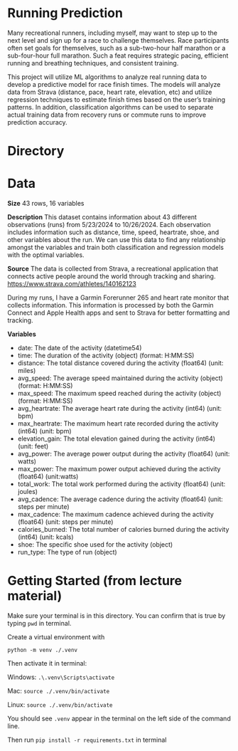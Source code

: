 # Running Prediction

Many recreational runners, including myself, may want to step up to the next level and sign up for a race to challenge themselves. Race participants often set goals for themselves, such as a sub-two-hour half marathon or a sub-four-hour full marathon. Such a feat requires strategic pacing, efficient running and breathing techniques, and consistent training.

This project will utilize ML algorithms to analyze real running data to develop a predictive model for race finish times. The models will analyze data from Strava (distance, pace, heart rate, elevation, etc) and utilize regression techniques to estimate finish times based on the user’s training patterns. In addition, classification algorithms can be used to separate actual training data from recovery runs or commute runs to improve prediction accuracy.

# Directory



# Data

<b>Size</b>
43 rows, 16 variables

<b>Description</b>
This dataset contains information about 43 different observations (runs) from 5/23/2024 to 10/26/2024. Each observation includes information such as distance, time, speed, heartrate, shoe, and other variables about the run. We can use this data to find any relationship amongst the variables and train both classification and regression models with the optimal variables.

<b>Source</b>
The data is collected from Strava, a recreational application that connects active people around the world through tracking and sharing.
https://www.strava.com/athletes/140162123

During my runs, I have a Garmin Forerunner 265 and heart rate monitor that collects information. This information is processed by both the Garmin Connect and Apple Health apps and sent to Strava for better formatting and tracking.

<b>Variables</b>
- date: The date of the activity (datetime54)
- time: The duration of the activity (object) (format: H:MM:SS)
- distance: The total distance covered during the activity (float64) (unit: miles)
- avg_speed: The average speed maintained during the activity (object) (format: H:MM:SS)
- max_speed: The maximum speed reached during the activity (object) (format: H:MM:SS)
- avg_heartrate: The average heart rate during the activity (int64) (unit: bpm)
- max_heartrate: The maximum heart rate recorded during the activity (int64) (unit: bpm)
- elevation_gain: The total elevation gained during the activity (int64) (unit: feet)
- avg_power: The average power output during the activity (float64) (unit: watts)
- max_power: The maximum power output achieved during the activity (float64) (unit:watts)
- total_work: The total work performed during the activity (float64) (unit: joules)
- avg_cadence: The average cadence during the activity (float64) (unit: steps per minute)
- max_cadence: The maximum cadence achieved during the activity (float64) (unit: steps per minute)
- calories_burned: The total number of calories burned during the activity (int64) (unit: kcals)
- shoe: The specific shoe used for the activity (object)
- run_type: The type of run (object)


# Getting Started (from lecture material)

Make sure your terminal is in this directory. You can confirm that is true by typing `pwd` in terminal.

Create a virtual environment with

`python -m venv ./.venv`

Then activate it in terminal:

Windows: `.\.venv\Scripts\activate`

Mac: `source ./.venv/bin/activate`

Linux: `source ./.venv/bin/activate`

You should see `.venv` appear in the terminal on the left side of the command line.

Then run `pip install -r requirements.txt` in terminal
